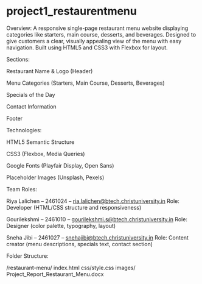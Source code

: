 # project1_restaurentmenu
Overview:
A responsive single-page restaurant menu website displaying categories like starters, main course, desserts, and beverages. Designed to give customers a clear, visually appealing view of the menu with easy navigation. Built using HTML5 and CSS3 with Flexbox for layout.

Sections:

Restaurant Name & Logo (Header)

Menu Categories (Starters, Main Course, Desserts, Beverages)

Specials of the Day

Contact Information

Footer

Technologies:

HTML5 Semantic Structure

CSS3 (Flexbox, Media Queries)

Google Fonts (Playfair Display, Open Sans)

Placeholder Images (Unsplash, Pexels)

Team Roles:

Riya Lalichen – 2461024 – ria.lalichen@btech.christuniversity.in
Role: Developer (HTML/CSS structure and responsiveness)

Gourilekshmi – 2461010 – gourilekshmi.s@btech.christuniversity.in
Role: Designer (color palette, typography, layout)

Sneha Jibi – 2461027 – snehajibi@btech.christuniversity.in
Role: Content creator (menu descriptions, specials text, contact section)

Folder Structure:

/restaurant-menu/
    index.html
    css/style.css
    images/
    Project_Report_Restaurant_Menu.docx
